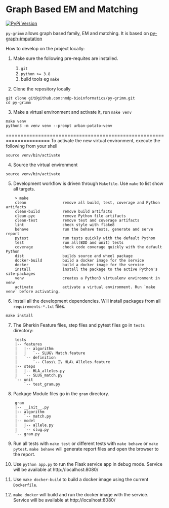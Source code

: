 # Graph Based EM and Matching
[![PyPi Version](https://img.shields.io/pypi/v/py-grimm.svg)](https://pypi.python.org/pypi/py-grimm)

`py-grimm` allows graph based family, EM and matching.
It is based on [py-graph-imputation](https://github.com/nmdp-bioinformatics/py-graph-imputation)

How to develop on the project locally:

1) Make sure the following pre-requites are installed.

   1. `git`
   2. `python >= 3.8`
   3. build tools eg `make`

2) Clone the repository locally
   
```
git clone git@github.com:nmdp-bioinformatics/py-grimm.git
cd py-grimm
```

3) Make a virtual environment and activate it, run `make venv`

```
make venv
python3 -m venv venv --prompt urban-potato-venv
```

=====================================================================
To activate the new virtual environment, execute the following from your shell
```
source venv/bin/activate
```

4) Source the virtual environment
```
source venv/bin/activate
```

5) Development workflow is driven through `Makefile`. Use `make` to list show all targets.
```
    > make
    clean                remove all build, test, coverage and Python artifacts
    clean-build          remove build artifacts
    clean-pyc            remove Python file artifacts
    clean-test           remove test and coverage artifacts
    lint                 check style with flake8
    behave               run the behave tests, generate and serve report
    pytest               run tests quickly with the default Python
    test                 run all(BDD and unit) tests
    coverage             check code coverage quickly with the default Python
    dist                 builds source and wheel package
    docker-build         build a docker image for the service
    docker               build a docker image for the service
    install              install the package to the active Python's site-packages
    venv                 creates a Python3 virtualenv environment in venv
    activate             activate a virtual environment. Run `make venv` before activating.
```

6) Install all the development dependencies. Will install packages from all `requirements-*.txt` files.

```
make install
```

7) The Gherkin Feature files, step files and pytest files go in `tests` directory:

```
    tests
    |-- features
    |   |-- algorithm
    |   |   `-- SLUG\ Match.feature
    |   `-- definition
    |       `-- Class\ I\ HLA\ Alleles.feature
    |-- steps
    |   |-- HLA_alleles.py
    |   `-- SLUG_match.py
    `-- unit
        `-- test_gram.py
```

8) Package Module files go in the `gram` directory.

```
    gram
    |-- __init__.py
    |-- algorithm
    |   `-- match.py
    |-- model
    |   |-- allele.py
    |   `-- slug.py
    `-- gram.py
```
9) Run all tests with `make test` or different tests with `make behave` or `make pytest`. `make behave` will generate report files and open the browser to the report.

10) Use `python app.py` to run the Flask service app in debug mode. Service will be available at http://localhost:8080/

11) Use `make docker-build` to build a docker image using the current `Dockerfile`.

12) `make docker` will build and run the docker image with the service.  Service will be available at http://localhost:8080/

